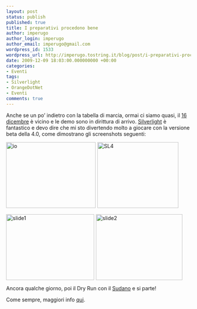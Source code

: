 ```yaml
---
layout: post
status: publish
published: true
title: I preparativi procedono bene
author: imperugo
author_login: imperugo
author_email: imperugo@gmail.com
wordpress_id: 1533
wordpress_url: http://imperugo.tostring.it/blog/post/i-preparativi-procedono-bene/
date: 2009-12-09 18:03:00.000000000 +00:00
categories:
- Eventi
tags:
- Silverlight
- OrangeDotNet
- Eventi
comments: true
---
```

<p>Anche se un po’ indietro con la tabella di marcia, ormai ci siamo quasi, il <a title="Full immersion in Silverlight 4.0" href="http://imperugo.tostring.it/blog/post/full-immersion-in-silverlight-40" target="_blank">16 dicembre</a> è vicino e le demo sono in dirittura di arrivo. <a title="Silverlight" href="http://imperugo.tostring.it/categories/archive/Silverlight" target="_blank">Silverlight</a> è fantastico e devo dire che mi sto divertendo molto a giocare con la versione beta della 4.0, come dimostrano gli screenshots seguenti:</p>  <p><a href="http://imperugo.tostring.it/Content/Uploaded/image/e9736e88-9f4f-4167-b3b3-8f9a6bd4785a.jpg" rel="shadowbox[SL4Catania]"><img style="border-right-width: 0px; margin: 0px 5px 0px 0px; display: inline; border-top-width: 0px; border-bottom-width: 0px; border-left-width: 0px" title="io" border="0" alt="io" src="http://imperugo.tostring.it/Content/Uploaded/image/bcbfd498-33f0-41a1-9d2e-238f74bfa4c9.jpg" width="244" height="180" /></a><a href="http://imperugo.tostring.it/Content/Uploaded/image/fcb76ec9-cbda-4d04-87ad-c668332b59db.png" rel="shadowbox[SL4Catania]"><img style="border-right-width: 0px; display: inline; border-top-width: 0px; border-bottom-width: 0px; border-left-width: 0px" title="SL4" border="0" alt="SL4" src="http://imperugo.tostring.it/Content/Uploaded/image/8fde6110-4422-424b-9e85-4e01c55b0dd1.png" width="221" height="180" /></a>&#160;</p>  <p><a href="http://imperugo.tostring.it/Content/Uploaded/image/af39ca79-7b15-4aeb-b627-e947146c5ed7.png" rel="shadowbox[SL4Catania]"><img style="border-right-width: 0px; margin: 0px 5px 0px 0px; display: inline; border-top-width: 0px; border-bottom-width: 0px; border-left-width: 0px" title="slide1" border="0" alt="slide1" src="http://imperugo.tostring.it/Content/Uploaded/image/5102bc20-4337-440d-9aa2-b41385bd7a1c.png" width="240" height="180" /></a><a href="http://imperugo.tostring.it/Content/Uploaded/image/3ae0416b-7d5f-4ebf-b2bb-599b7df6f8a1.png" rel="shadowbox[SL4Catania]"><img style="border-right-width: 0px; display: inline; border-top-width: 0px; border-bottom-width: 0px; border-left-width: 0px" title="slide2" border="0" alt="slide2" src="http://imperugo.tostring.it/Content/Uploaded/image/7a62a898-5b61-49ca-9419-6b489ee4af5b.png" width="236" height="180" /></a> </p>  <p>Ancora qualche giorno, poi il Dry Run con il <a href="http://blogs.ugidotnet.org/janky/Default.aspx" rel="nofollow friend met co-worker colleague" target="_new">Sudano</a> e si parte!</p>  <p>Come sempre, maggiori info <a title="OrangeDotNet.Org" href="http://www.orangedotnet.org/" rel="nofollow" target="_blank">qui</a>.</p>

